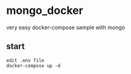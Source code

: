 # mongo_docker
very easy docker-compose sample with mongo

## start
    edit .env file
    docker-compose up -d
